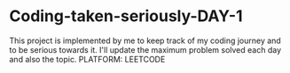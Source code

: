 # Coding-taken-seriously-DAY-1
This project is implemented by me to keep track of my coding journey and to be serious towards it. I'll update the maximum problem solved each day and also the topic. PLATFORM: LEETCODE 
